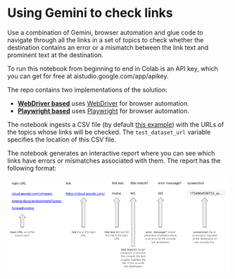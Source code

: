 # Using Gemini to check links

Use a combination of Gemini, browser automation and glue code to navigate through all the links in a set of topics to check whether the destination contains an error or a mismatch between the link text and prominent text at the destination. 

To run this notebook from beginning to end in Colab is an API key, which you can get for free at aistudio.google.com/app/apikey.

The repo contains two implementations of the solution:
* [**WebDriver based**](https://github.com/markbpryan/using_gemini_to_check_links/blob/main/using_gemini_to_check_links.ipynb) uses [WebDriver](https://www.selenium.dev/documentation/webdriver/) for browser automation.
* [**Playwright based**](https://github.com/markbpryan/using_gemini_to_check_links/blob/main/using_gemini_to_check_links_pw.ipynb) uses [Playwright](https://playwright.dev/) for browser automation.

The notebook ingests a CSV file (by default [this example](https://github.com/markbpryan/using_gemini_to_check_links/blob/main/input_urls.csv)) with the URLs of the topics whose links will be checked. The `test_dataset_url` variable specifies the location of this CSV file.

The notebook generates an interactive report where you can see which links have errors or mismatches associated with them. The report has the following format:

![Report](https://raw.githubusercontent.com/markbpryan/using_gemini_to_check_links/refs/heads/main/output_report.png)


